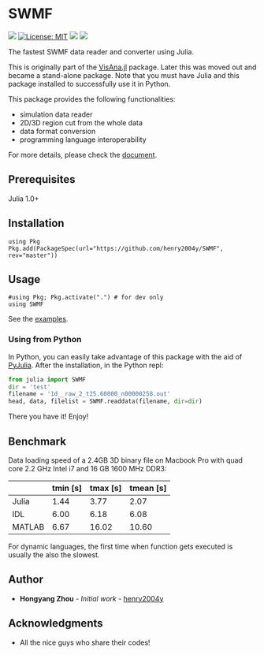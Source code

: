 # SWMF
[![](https://travis-ci.com/henry2004y/SWMF.svg?branch=master)][travis-url]
[![License: MIT](https://img.shields.io/badge/License-MIT-green.svg)](LICENSE)
[![](https://img.shields.io/badge/docs-latest-blue.svg)][SWMF-doc]
[![][codecov-img]][codecov-url]

The fastest SWMF data reader and converter using Julia.

This is originally part of the [VisAna.jl](https://github.com/henry2004y/VisAnaJulia) package.
Later this was moved out and became a stand-alone package.
Note that you must have Julia and this package installed to successfully use it in Python.

This package provides the following functionalities:
  * simulation data reader
  * 2D/3D region cut from the whole data
  * data format conversion
  * programming language interoperability

For more details, please check the [document][SWMF-doc].

## Prerequisites

Julia 1.0+

## Installation
```
using Pkg
Pkg.add(PackageSpec(url="https://github.com/henry2004y/SWMF", rev="master"))
```

## Usage
```
#using Pkg; Pkg.activate(".") # for dev only
using SWMF
```

See the [examples](https://henry2004y.github.io/SWMF/dev/man/examples/).

### Using from Python

In Python, you can easily take advantage of this package with the aid of [PyJulia](https://pyjulia.readthedocs.io/en/latest/).
After the installation, in the Python repl:
```python
from julia import SWMF
dir = 'test'
filename = '1d__raw_2_t25.60000_n00000258.out'
head, data, filelist = SWMF.readdata(filename, dir=dir)
```
There you have it! Enjoy!

## Benchmark

Data loading speed of a 2.4GB 3D binary file on Macbook Pro with quad core 2.2 GHz Intel i7 and 16 GB 1600 MHz DDR3:

|        | tmin [s] | tmax [s] | tmean [s] |
|--------|--------|--------|-----------|
| Julia  | 1.44   | 3.77   | 2.07      |
| IDL    | 6.00   | 6.18   | 6.08      |
| MATLAB | 6.67   | 16.02  | 10.60     |

For dynamic languages, the first time when function gets executed is usually the also the slowest.

## Author

* **Hongyang Zhou** - *Initial work* - [henry2004y](https://github.com/henry2004y)

## Acknowledgments

* All the nice guys who share their codes!

[travis-url]: https://travis-ci.com/henry2004y/SWMF/builds/
[codecov-img]: https://codecov.io/gh/henry2004y/SWMF/branch/master/graph/badge.svg
[codecov-url]: https://codecov.io/gh/henry2004y/SWMF
[SWMF-doc]: https://henry2004y.github.io/SWMF/dev
